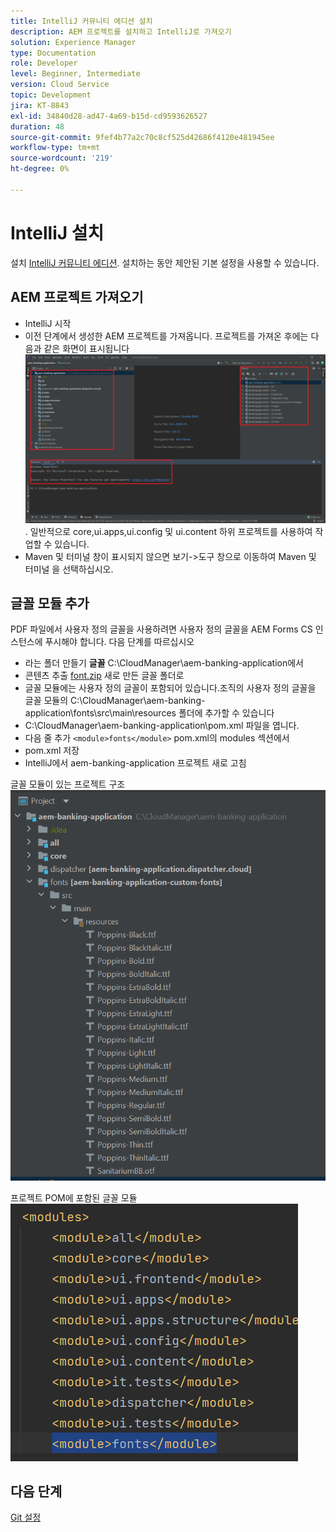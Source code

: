 ```yaml
---
title: IntelliJ 커뮤니티 에디션 설치
description: AEM 프로젝트를 설치하고 IntelliJ로 가져오기
solution: Experience Manager
type: Documentation
role: Developer
level: Beginner, Intermediate
version: Cloud Service
topic: Development
jira: KT-8843
exl-id: 34840d28-ad47-4a69-b15d-cd9593626527
duration: 48
source-git-commit: 9fef4b77a2c70c8cf525d42686f4120e481945ee
workflow-type: tm+mt
source-wordcount: '219'
ht-degree: 0%

---
```


# IntelliJ 설치

설치 [IntelliJ 커뮤니티 에디션](https://www.jetbrains.com/idea/download/#section=windows). 설치하는 동안 제안된 기본 설정을 사용할 수 있습니다.

## AEM 프로젝트 가져오기

* IntelliJ 시작
* 이전 단계에서 생성한 AEM 프로젝트를 가져옵니다. 프로젝트를 가져온 후에는 다음과 같은 화면이 표시됩니다 ![aem-banking-app](assets/aem-banking-app.png). 일반적으로 core,ui.apps,ui.config 및 ui.content 하위 프로젝트를 사용하여 작업할 수 있습니다.
* Maven 및 터미널 창이 표시되지 않으면 보기->도구 창으로 이동하여 Maven 및 터미널 을 선택하십시오.

## 글꼴 모듈 추가

PDF 파일에서 사용자 정의 글꼴을 사용하려면 사용자 정의 글꼴을 AEM Forms CS 인스턴스에 푸시해야 합니다. 다음 단계를 따르십시오

* 라는 폴더 만들기 **글꼴** C:\CloudManager\aem-banking-application에서
* 콘텐츠 추출 [font.zip](assets/fonts.zip) 새로 만든 글꼴 폴더로
* 글꼴 모듈에는 사용자 정의 글꼴이 포함되어 있습니다.조직의 사용자 정의 글꼴을 글꼴 모듈의 C:\CloudManager\aem-banking-application\fonts\src\main\resources 폴더에 추가할 수 있습니다
* C:\CloudManager\aem-banking-application\pom.xml 파일을 엽니다.
* 다음 줄 추가  ```<module>fonts</module>``` pom.xml의 modules 섹션에서
* pom.xml 저장
* IntelliJ에서 aem-banking-application 프로젝트 새로 고침

글꼴 모듈이 있는 프로젝트 구조
![fonts-module](assets/fonts-module.png)

프로젝트 POM에 포함된 글꼴 모듈
![fonts-pom](assets/fonts-module-pom.png)

## 다음 단계

[Git 설정](./setup-git.md)
